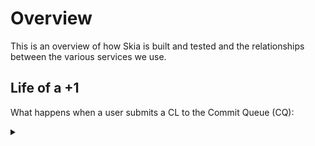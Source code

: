 # Overview

This is an overview of how Skia is built and tested and the relationships
between the various services we use.

## Life of a +1

What happens when a user submits a CL to the Commit Queue (CQ):

<details>
  <summary>
    <object type="image/svg+xml" data="https://dot.skia.org/dot?lifeof"></object>
  </summary>
  <pre>
digraph {
  rankdir=LR;
  node [shape = box, fixedsize = true, width=2, height=0.6];

IN, OUT [style = invis];

// The top level input and output flows, a +2 goes in and eventually an email is sent
// on success or failure.
IN -> Gerrit [ label="+2" ];
Gerrit -> OUT [ label="email" ];

// Requests flowing down to Swarming to do the building, testing, and uploading.
Gerrit -> CQ [ label="CL (poll)" ];
LUCIConfig -> CQ [ label="TryJobs\n(poll)" ];
CQ -> BuildBucket [ label="create(CL, TryJob)\n(API)" ];
BuildBucket -> TaskScheduler [ label="CL+TryJob\n(poll)" ];
TaskScheduler -> Swarming [ label="TaskInfo\nCIPD List + Isolate List" ];
TaskScheduler -> Isolate [ label="HEAD+CL" ];
CIPD -> Swarming [ label="(pull)" ];
Isolate -> Swarming [ label="(pull)" ];

// Propagating the signal that the job is done.
Swarming -> TaskScheduler [ label="TaskResult\nPubSub+poll", style=dotted ];
TaskScheduler -> BuildBucket [ label="Done", style=dotted ];
BuildBucket -> CQ [ label="Done", style=dotted ];
CQ -> Gerrit [ label="Done", style=dotted ];
}

   </pre>
</details>
